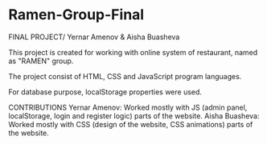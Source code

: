 # Ramen-Group-Final
FINAL PROJECT/ Yernar Amenov & Aisha Buasheva

This project is created for working with online system of restaurant, named as "RAMEN" group.

The project consist of HTML, CSS and JavaScript program languages.

For database purpose, localStorage properties were used.

CONTRIBUTIONS
Yernar Amenov: Worked mostly with JS (admin panel, localStorage, login and register logic) parts of the website.
Aisha Buasheva: Worked mostly with CSS (design of the website, CSS animations) parts of the website.
